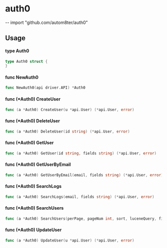 # auth0
--
    import "github.com/autom8ter/auth0"


## Usage

#### type Auth0

```go
type Auth0 struct {
}
```


#### func  NewAuth0

```go
func NewAuth0(api driver.API) *Auth0
```

#### func (*Auth0) CreateUser

```go
func (a *Auth0) CreateUser(u *api.User) (*api.User, error)
```

#### func (*Auth0) DeleteUser

```go
func (a *Auth0) DeleteUser(id string) (*api.User, error)
```

#### func (*Auth0) GetUser

```go
func (a *Auth0) GetUser(id string, fields string) (*api.User, error)
```

#### func (*Auth0) GetUserByEmail

```go
func (a *Auth0) GetUserByEmail(email, fields string) (*api.User, error)
```

#### func (*Auth0) SearchLogs

```go
func (a *Auth0) SearchLogs(email, fields string) (*api.User, error)
```

#### func (*Auth0) SearchUsers

```go
func (a *Auth0) SearchUsers(perPage, pageNum int, sort, luceneQuery, fields string) ([]*api.User, error)
```

#### func (*Auth0) UpdateUser

```go
func (a *Auth0) UpdateUser(u *api.User) (*api.User, error)
```
